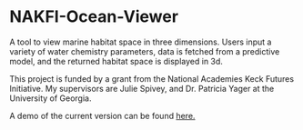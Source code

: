 # NAKFI-Ocean-Viewer
A tool to view marine habitat space in three dimensions. Users input a variety of water chemistry parameters, data is fetched from a predictive model, and the returned habitat space is displayed in 3d.

This project is funded by a grant from the National Academies Keck Futures Initiative. My supervisors are Julie Spivey, and Dr. Patricia Yager at the University of Georgia.

A demo of the current version can be found [here.](http://mappingthedeep.uga.edu/ocean-viewer)
